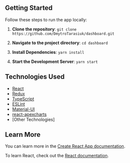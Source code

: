 ## Getting Started

Follow these steps to run the app locally:

1. **Clone the repository**:
`git clone https://github.com/DmytroTarasiuk/dashboard.git`

2. **Navigate to the project directory**:
`cd dashboard`

3. **Install Dependencies**:
`yarn install`

5. **Start the Development Server**:
`yarn start`

## Technologies Used

- [React](https://reactjs.org/)
- [Redux](https://redux.js.org/)
- [TypeScript](https://www.typescriptlang.org/)
- [ESLint](https://eslint.org/)
- [Material-UI](https://material-ui.com/)
- [react-apexcharts](https://apexcharts.com/docs/react-charts/)
- [Other Technologies]

## Learn More

You can learn more in the [Create React App documentation](https://facebook.github.io/create-react-app/docs/getting-started).

To learn React, check out the [React documentation](https://reactjs.org/).
